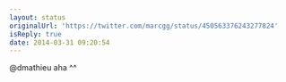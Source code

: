 ```yaml
---
layout: status
originalUrl: 'https://twitter.com/marcgg/status/450563376243277824'
isReply: true
date: 2014-03-31 09:20:54
---
```


@dmathieu aha ^^
